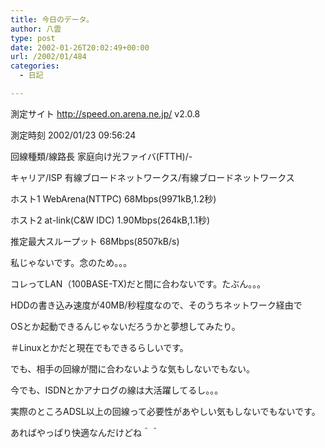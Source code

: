 ```yaml
---
title: 今日のデータ。
author: 八雲
type: post
date: 2002-01-26T20:02:49+00:00
url: /2002/01/484
categories:
  - 日記

---
```

測定サイト http://speed.on.arena.ne.jp/ v2.0.8
  
測定時刻 2002/01/23 09:56:24
  
回線種類/線路長 家庭向け光ファイバ(FTTH)/-
  
キャリア/ISP 有線ブロードネットワークス/有線ブロードネットワークス
  
ホスト1 WebArena(NTTPC) 68Mbps(9971kB,1.2秒)
  
ホスト2 at-link(C&W IDC) 1.90Mbps(264kB,1.1秒)
  
推定最大スループット 68Mbps(8507kB/s)

私じゃないです。念のため。。。
  
コレってLAN（100BASE-TX)だと間に合わないです。たぶん。。。
  
HDDの書き込み速度が40MB/秒程度なので、そのうちネットワーク経由で
  
OSとか起動できるんじゃないだろうかと夢想してみたり。
  
＃Linuxとかだと現在でもできるらしいです。
  
でも、相手の回線が間に合わないような気もしないでもない。
  
今でも、ISDNとかアナログの線は大活躍してるし。。。
  
実際のところADSL以上の回線って必要性があやしい気もしないでもないです。
  
あればやっぱり快適なんだけどね＾＾